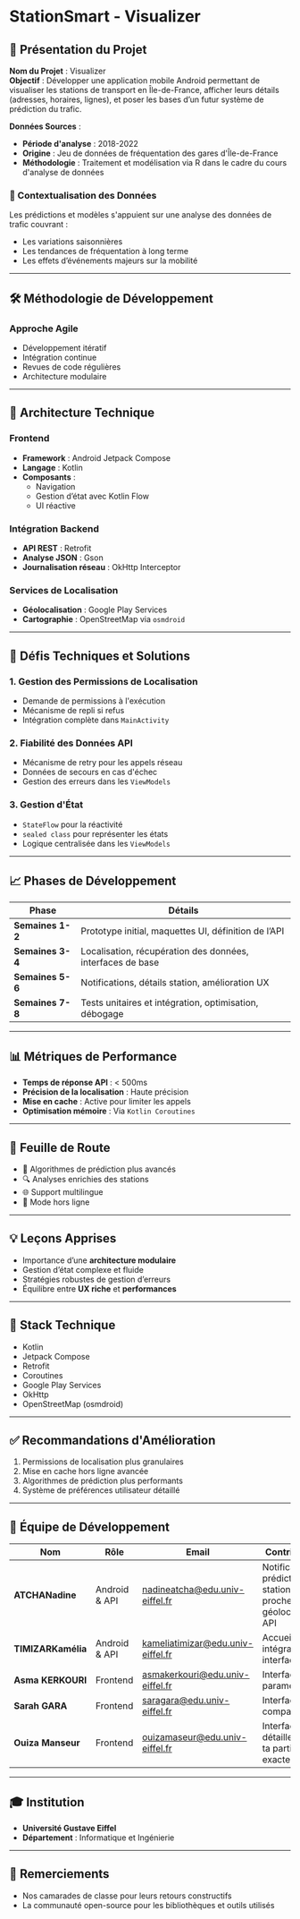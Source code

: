 # StationSmart - Visualizer

## 📱 Présentation du Projet

**Nom du Projet** : Visualizer  
**Objectif** : Développer une application mobile Android permettant de visualiser les stations de transport en Île-de-France, afficher leurs détails (adresses, horaires, lignes), et poser les bases d’un futur système de prédiction du trafic.

**Données Sources** :  
- **Période d'analyse** : 2018-2022  
- **Origine** : Jeu de données de fréquentation des gares d'Île-de-France  
- **Méthodologie** : Traitement et modélisation via R dans le cadre du cours d'analyse de données

### 🧠 Contextualisation des Données
Les prédictions et modèles s'appuient sur une analyse des données de trafic couvrant :
- Les variations saisonnières
- Les tendances de fréquentation à long terme
- Les effets d’événements majeurs sur la mobilité

---

## 🛠️ Méthodologie de Développement

### Approche Agile
- Développement itératif
- Intégration continue
- Revues de code régulières
- Architecture modulaire

---

## 🧱 Architecture Technique

### Frontend
- **Framework** : Android Jetpack Compose
- **Langage** : Kotlin
- **Composants** :
  - Navigation
  - Gestion d’état avec Kotlin Flow
  - UI réactive

### Intégration Backend
- **API REST** : Retrofit
- **Analyse JSON** : Gson
- **Journalisation réseau** : OkHttp Interceptor

### Services de Localisation
- **Géolocalisation** : Google Play Services
- **Cartographie** : OpenStreetMap via `osmdroid`

---

## 🚧 Défis Techniques et Solutions

### 1. Gestion des Permissions de Localisation
- Demande de permissions à l'exécution
- Mécanisme de repli si refus
- Intégration complète dans `MainActivity`

### 2. Fiabilité des Données API
- Mécanisme de retry pour les appels réseau
- Données de secours en cas d'échec
- Gestion des erreurs dans les `ViewModels`

### 3. Gestion d'État
- `StateFlow` pour la réactivité
- `sealed class` pour représenter les états
- Logique centralisée dans les `ViewModels`

---

## 📈 Phases de Développement

| Phase | Détails |
|-------|---------|
| **Semaines 1-2** | Prototype initial, maquettes UI, définition de l’API |
| **Semaines 3-4** | Localisation, récupération des données, interfaces de base |
| **Semaines 5-6** | Notifications, détails station, amélioration UX |
| **Semaines 7-8** | Tests unitaires et intégration, optimisation, débogage |

---

## 📊 Métriques de Performance

- **Temps de réponse API** : < 500ms
- **Précision de la localisation** : Haute précision
- **Mise en cache** : Active pour limiter les appels
- **Optimisation mémoire** : Via `Kotlin Coroutines`

---

## 🔮 Feuille de Route

- 🔁 Algorithmes de prédiction plus avancés
- 🔍 Analyses enrichies des stations
- 🌐 Support multilingue
- 📴 Mode hors ligne

---

## 💡 Leçons Apprises

- Importance d’une **architecture modulaire**
- Gestion d’état complexe et fluide
- Stratégies robustes de gestion d’erreurs
- Équilibre entre **UX riche** et **performances**

---

## 🧰 Stack Technique

- Kotlin
- Jetpack Compose
- Retrofit
- Coroutines
- Google Play Services
- OkHttp
- OpenStreetMap (osmdroid)

---

## ✅ Recommandations d'Amélioration

1. Permissions de localisation plus granulaires
2. Mise en cache hors ligne avancée
3. Algorithmes de prédiction plus performants
4. Système de préférences utilisateur détaillé

---

## 👥 Équipe de Développement

| Nom | Rôle | Email | Contributions |
|-----|------|-------|---------------|
| **ATCHANadine** | Android & API | nadineatcha@edu.univ-eiffel.fr | Notification, prédiction, stations proches, géolocalisation, API |
| **TIMIZARKamélia** | Android & API | kameliatimizar@edu.univ-eiffel.fr | Accueil, carte, intégration interfaces, API |
| **Asma KERKOURI** | Frontend | asmakerkouri@edu.univ-eiffel.fr | Interface paramètres |
| **Sarah GARA** | Frontend | saragara@edu.univ-eiffel.fr | Interface comparaison |
| **Ouiza Manseur** | Frontend | ouizamaseur@edu.univ-eiffel.fr | Interface (à détailler selon ta partie exacte) |

---

## 🎓 Institution

- **Université Gustave Eiffel**  
- **Département** : Informatique et Ingénierie

---

## 🙏 Remerciements

- Nos camarades de classe pour leurs retours constructifs  
- La communauté open-source pour les bibliothèques et outils utilisés  
